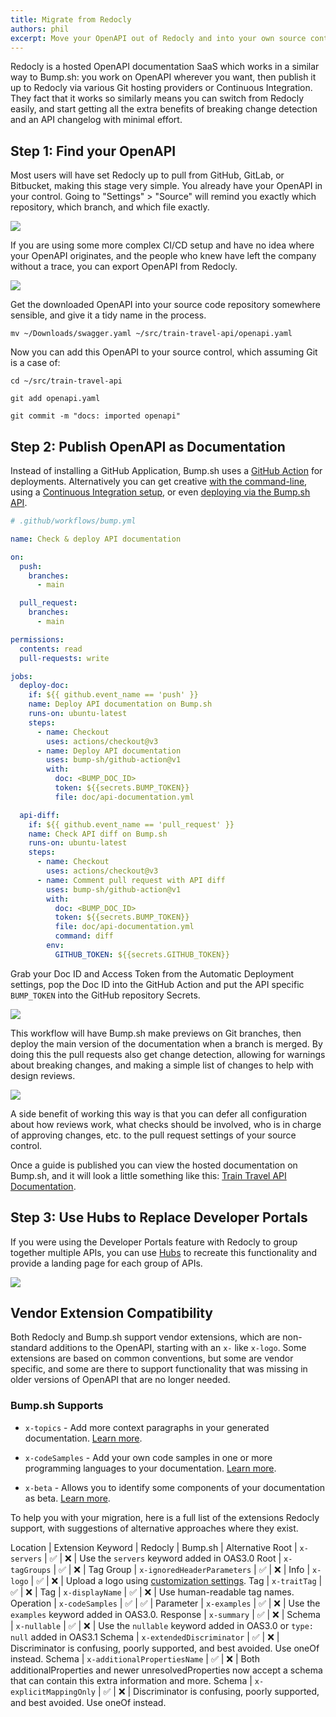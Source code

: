 ```yaml
---
title: Migrate from Redocly
authors: phil
excerpt: Move your OpenAPI out of Redocly and into your own source control, so you can control more of the workflow with all the same benefits.
---
```


Redocly is a hosted OpenAPI documentation SaaS which works in a similar way to Bump.sh: you work on OpenAPI wherever you want, then publish it up to Redocly via various Git hosting providers or Continuous Integration. They fact that it works so similarly means you can switch from Redocly easily, and start getting all the extra benefits of breaking change detection and an API changelog with minimal effort.

## Step 1: Find your OpenAPI

Most users will have set Redocly up to pull from GitHub, GitLab, or Bitbucket, making this stage very simple. You already have your OpenAPI in your control. Going to "Settings" > "Source" will remind you exactly which repository, which branch, and which file exactly. 

![](/images/guides/migrating-from-redocly/source-code.png)

If you are using some more complex CI/CD setup and have no idea where your OpenAPI originates, and the people who knew have left the company without a trace, you can export OpenAPI from Redocly. 

![](/images/guides/migrating-from-redocly/export-from-redocly.png)

Get the downloaded OpenAPI into your source code repository somewhere sensible, and give it a tidy name in the process.

```
mv ~/Downloads/swagger.yaml ~/src/train-travel-api/openapi.yaml
```

Now you can add this OpenAPI to your source control, which assuming Git is a case of:

```
cd ~/src/train-travel-api

git add openapi.yaml

git commit -m "docs: imported openapi"
```

## Step 2: Publish OpenAPI as Documentation

Instead of installing a GitHub Application, Bump.sh uses a [GitHub Action](https://docs.bump.sh/help/continuous-integration/github-actions/) for deployments. Alternatively you can get creative [with the command-line](https://docs.bump.sh/help/continuous-integration/cli/), using a [Continuous Integration setup](https://docs.bump.sh/help/continuous-integration/ci/), or even [deploying via the Bump.sh API](https://docs.bump.sh/help/continuous-integration/api/). 

```yaml
# .github/workflows/bump.yml

name: Check & deploy API documentation

on:
  push:
    branches:
      - main

  pull_request:
    branches:
      - main

permissions:
  contents: read
  pull-requests: write

jobs:
  deploy-doc:
    if: ${{ github.event_name == 'push' }}
    name: Deploy API documentation on Bump.sh
    runs-on: ubuntu-latest
    steps:
      - name: Checkout
        uses: actions/checkout@v3
      - name: Deploy API documentation
        uses: bump-sh/github-action@v1
        with:
          doc: <BUMP_DOC_ID>
          token: ${{secrets.BUMP_TOKEN}}
          file: doc/api-documentation.yml

  api-diff:
    if: ${{ github.event_name == 'pull_request' }}
    name: Check API diff on Bump.sh
    runs-on: ubuntu-latest
    steps:
      - name: Checkout
        uses: actions/checkout@v3
      - name: Comment pull request with API diff
        uses: bump-sh/github-action@v1
        with:
          doc: <BUMP_DOC_ID>
          token: ${{secrets.BUMP_TOKEN}}
          file: doc/api-documentation.yml
          command: diff
        env:
          GITHUB_TOKEN: ${{secrets.GITHUB_TOKEN}}
```

Grab your Doc ID and Access Token from the Automatic Deployment settings, pop the Doc ID into the GitHub Action and put the API specific `BUMP_TOKEN` into the GitHub repository Secrets. 

![](/images/guides/migrating-from-redocly/automatic-deployment.png)

This workflow will have Bump.sh make previews on Git branches, then deploy the main version of the documentation when a branch is merged. By doing this the pull requests also get change detection, allowing for warnings about breaking changes, and making a simple list of changes to help with design reviews. 

![](/images/guides/migrating-from-redocly/bump-breaking-change.png)

A side benefit of working this way is that you can defer all configuration about how reviews work, what checks should be involved, who is in charge of approving changes, etc. to the pull request settings of your source control. 

Once a guide is published you can view the hosted documentation on Bump.sh, and it will look a little something like this: [Train Travel API Documentation](https://bump.sh/bump-examples/doc/train-travel-api).

## Step 3: Use Hubs to Replace Developer Portals

If you were using the Developer Portals feature with Redocly to group together multiple APIs, you can use [Hubs](https://docs.bump.sh/help/hubs/) to recreate this functionality and provide a landing page for each group of APIs.

![](/images/help/categories.png)

## Vendor Extension Compatibility

Both Redocly and Bump.sh support vendor extensions, which are non-standard additions to the OpenAPI, starting with an `x-` like `x-logo`. Some extensions are based on common conventions, but some are vendor specific, and some are there to support functionality that was missing in older versions of OpenAPI that are no longer needed.

### Bump.sh Supports

- `x-topics` - Add more context paragraphs in your generated documentation. [Learn more](https://docs.bump.sh/help/enhance-documentation-content/topics/).

- `x-codeSamples` - Add your own code samples in one or more programming languages to your documentation. [Learn more](https://docs.bump.sh/help/specification-support/doc-code-samples).

- `x-beta` - Allows you to identify some components of your documentation as beta. [Learn more](https://docs.bump.sh/help/specification-support/doc-beta).

To help you with your migration, here is a full list of the extensions Redocly support, with suggestions of alternative approaches where they exist.

Location | Extension Keyword | Redocly | Bump.sh | Alternative
Root | `x-servers` | ✅ | ❌ | Use the `servers` keyword added in OAS3.0
Root | `x-tagGroups` | ✅ | ❌ | 
Tag Group | `x-ignoredHeaderParameters` | ✅ | ❌ | 
Info | `x-logo` | ✅ | ❌ | Upload a logo using [customization settings](https://docs.bump.sh/help/customization-options/color-logo-meta-images/).
Tag | `x-traitTag` | ✅ | ❌ | 
Tag | `x-displayName` | ✅ | ❌ | Use human-readable tag names.
Operation | `x-codeSamples` | ✅ | ✅ | 
Parameter | `x-examples` | ✅ | ❌ | Use the `examples` keyword added in OAS3.0.
Response | `x-summary` | ✅ | ❌ | 
Schema | `x-nullable` | ✅ | ❌ | Use the `nullable` keyword added in OAS3.0 or `type: null` added in OAS3.1
Schema | `x-extendedDiscriminator` | ✅ | ❌ | Discriminator is confusing, poorly supported, and best avoided. Use oneOf instead.
Schema | `x-additionalPropertiesName` | ✅ | ❌ | Both additionalProperties and newer unresolvedProperties now accept a schema that can contain this extra information and more.
Schema | `x-explicitMappingOnly` | ✅ | ❌ | Discriminator is confusing, poorly supported, and best avoided. Use oneOf instead.
